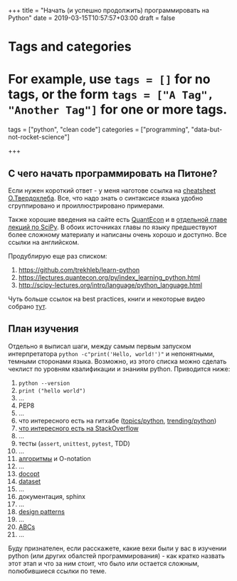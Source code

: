 +++
title = "Начать (и успешно продолжить) программировать на Python"
date = 2019-03-15T10:57:57+03:00
draft = false

# Tags and categories
# For example, use `tags = []` for no tags, or the form `tags = ["A Tag", "Another Tag"]` for one or more tags.
tags = ["python", "clean code"]
categories = ["programming", "data-but-not-rocket-science"]

+++

C чего начать программировать на Питоне? 
----------------------------------------

Если нужен короткий ответ - у меня наготове ссылка на [сheatsheet О.Твердохлеба](https://github.com/trekhleb/learn-python). Все, что надо знать о синтаксисе
языка удобно сгруппировано и проиллюстрировано примерами. 

Также хорошие введения на сайте есть [QuantEcon](https://lectures.quantecon.org/py/index_learning_python.html) 
и в [отдельной главе лекций по SciPy](http://scipy-lectures.org/intro/language/python_language.html). 
В обоих источниках главы по языку предшествуют более сложному материалу и 
написаны очень хорошо и доступно. Все ссылки на английском.

Продублирую еще раз списком:

1. https://github.com/trekhleb/learn-python
2. https://lectures.quantecon.org/py/index_learning_python.html
3. http://scipy-lectures.org/intro/language/python_language.html

Чуть больше ссылок на best practices, книги и некоторые видео собрано [тут](https://github.com/epogrebnyak/learn/blob/master/pure_python_guide.md).


План изучения
-------------

Отдельно я выписал шаги, между самым первым запуском интерпретатора 
`python -c"print('Hello, world!')"` и непонятными, темными сторонами 
языка. Возможно, из этого списка можно сделать чеклист по уровням 
квалификации и знаниям python. Приводится ниже:


1. `python --version` 
2. `print ("hello world")`
3. ...
4. PEP8
5. ...
6. что интересного есть на гитхабе ([topics/python](https://github.com/topics/python),
   [trending/python](https://github.com/trending/python))
7. [что интересного есть на StackOverflow](https://stackoverflow.com/questions/tagged/python?sort=votes)
8. ...
9. тесты (`assert`, `unittest`, `pytest`, TDD)
10. ...
11. [алгоритмы](https://github.com/TheAlgorithms/Python) и O-notation
12. ...
13. [docopt](http://docopt.org/)
14. [dataset](https://dataset.readthedocs.io/en/latest/) 
15. ...
16. документация, sphinx
17. ...
18. [design patterns](https://github.com/faif/python-patterns)
19. ...
20. [ABCs](https://docs.python.org/3/library/abc.html)
21. ...

Буду признателен, если расскажете, какие вехи были у вас в изучении python 
(или других обалстей программирования) - как кратко назвать этот этап и 
что за ним стоит, что было или остается сложным, полюбившиеся ссылки по теме.